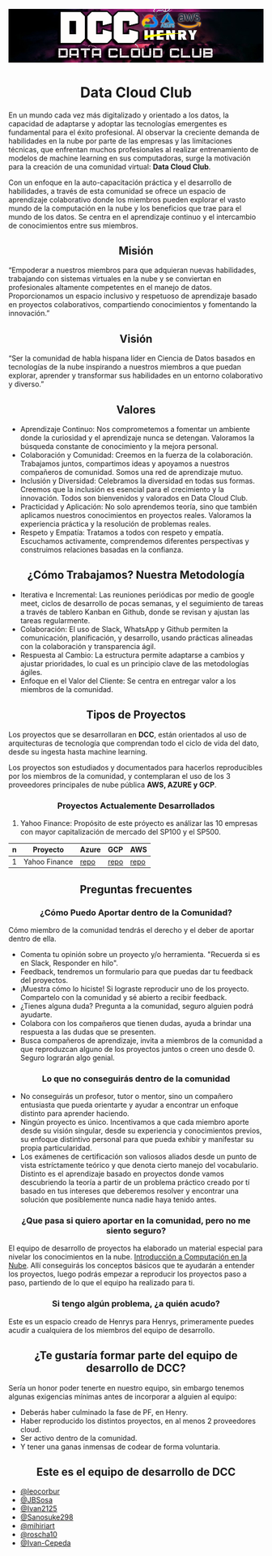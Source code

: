 ![banner](images/BANNER.jpg)

<h1 align="center"> Data Cloud Club </h1>

En un mundo cada vez más digitalizado y orientado a los datos, la capacidad de adaptarse y adoptar las tecnologías emergentes es fundamental para el éxito profesional. Al observar la creciente demanda de habilidades en la nube por parte de las empresas y las limitaciones técnicas, que enfrentan muchos profesionales al realizar entrenamiento de modelos de machine learning en sus computadoras, surge la motivación para la creación de una comunidad virtual: **Data Cloud Club**.

Con un enfoque en la auto-capacitación práctica y el desarrollo de habilidades, a través de esta comunidad se ofrece un espacio de aprendizaje colaborativo donde los miembros pueden explorar el vasto mundo de la computación en la nube y los beneficios que trae para el mundo de los datos. Se centra en el aprendizaje continuo y el intercambio de conocimientos entre sus miembros.

<h2 align="center">Misión</h2>

“Empoderar a nuestros miembros para que adquieran nuevas habilidades, trabajando con sistemas virtuales en la nube y se conviertan en profesionales altamente competentes en el manejo de datos. Proporcionamos un espacio inclusivo y respetuoso de aprendizaje basado en proyectos colaborativos, compartiendo conocimientos y fomentando la innovación.”

<h2 align="center">Visión</h2>

“Ser la comunidad de habla hispana líder en Ciencia de Datos basados en tecnologías de la nube inspirando a nuestros miembros a que puedan explorar, aprender y transformar sus habilidades en un entorno colaborativo y diverso.”

<h2 align="center">Valores</h2>

- Aprendizaje Continuo: Nos comprometemos a fomentar un ambiente donde la curiosidad y el aprendizaje nunca se detengan. Valoramos la búsqueda constante de conocimiento y la mejora personal.
- Colaboración y Comunidad: Creemos en la fuerza de la colaboración. Trabajamos juntos, compartimos ideas y apoyamos a nuestros compañeros de comunidad. Somos una red de aprendizaje mutuo.
- Inclusión y Diversidad: Celebramos la diversidad en todas sus formas. Creemos que la inclusión es esencial para el crecimiento y la innovación. Todos son bienvenidos y valorados en Data Cloud Club.
- Practicidad y Aplicación: No solo aprendemos teoría, sino que también aplicamos nuestros conocimientos en proyectos reales. Valoramos la experiencia práctica y la resolución de problemas reales.
- Respeto y Empatía: Tratamos a todos con respeto y empatía. Escuchamos activamente, comprendemos diferentes perspectivas y construimos relaciones basadas en la confianza.

<h2 align="center">¿Cómo Trabajamos? Nuestra Metodología</h2>

- Iterativa e Incremental: Las reuniones periódicas por medio de google meet, ciclos de desarrollo de pocas semanas, y el seguimiento de tareas a través de tablero Kanban en Github, donde se revisan y ajustan las tareas regularmente.
- Colaboración: El uso de Slack, WhatsApp y Github permiten la comunicación, planificación, y desarrollo, usando prácticas alineadas con la colaboración y transparencia ágil.
- Respuesta al Cambio: La estructura permite adaptarse a cambios y ajustar prioridades, lo cual es un principio clave de las metodologías ágiles.
- Enfoque en el Valor del Cliente: Se centra en entregar valor a los miembros de la comunidad.

<h2 align="center">Tipos de Proyectos</h2>

Los proyectos que se desarrollaran en **DCC**, están orientados al uso de arquitecturas de tecnología que comprendan todo el ciclo de vida del dato, desde su ingesta hasta machine learning.

Los proyectos son estudiados y documentados para hacerlos reproducibles por los miembros de la comunidad, y contemplaran el uso de los 3 proveedores principales de nube pública **AWS, AZURE y GCP**.

<h3 align="center">Proyectos Actualemente Desarrollados</h3>

1. Yahoo Finance: Propósito de este próyecto es análizar las 10 empresas con mayor capitalización de mercado del SP100 y el SP500.

| n | Proyecto      | Azure                                                | GCP                                                          | AWS                                                              |
| - | ------------- | ---------------------------------------------------- | ------------------------------------------------------------ | ---------------------------------------------------------------- |
| 1 | Yahoo Finance | [repo](https://github.com/roscha10/Azure_DCC/tree/main) | [repo](https://github.com/datacloudclub/GCP-Asesor_financiero/) | [repo](https://github.com/datacloudclub/aws-pipeline-yahoo-finance) |

<h2 align="center">Preguntas frecuentes</h2>

<h3 align="center">¿Cómo Puedo Aportar dentro de la Comunidad?</h3>

Cómo miembro de la comunidad tendrás el derecho y el deber de aportar dentro de ella.

- Comenta tu opinión sobre un proyecto y/o herramienta. "Recuerda si es en Slack, Responder en hilo".
- Feedback, tendremos un formulario para que puedas dar tu feedback del proyectos.
- ¡Muestra cómo lo hiciste! Si lograste reproducir uno de los proyecto. Compartelo con la comunidad y sé abierto a recibir feedback.
- ¿Tienes alguna duda? Pregunta a la comunidad, seguro alguien podrá ayudarte.
- Colabora con los compañeros que tienen dudas, ayuda a brindar una respuesta a las dudas que se presenten.
- Busca compañeros de aprendizaje, invita a miembros de la comunidad a que reproduzcan alguno de los proyectos juntos o creen uno desde 0. Seguro lograrán algo genial.

<h3 align="center">Lo que no conseguirás dentro de la comunidad</h3>

- No conseguirás un profesor, tutor o mentor, sino un compañero entusiasta que pueda orientarte y ayudar a encontrar un enfoque distinto para aprender haciendo.
- Ningún proyecto es único. Incentivamos a que cada miembro aporte desde su visión singular, desde su experiencia y conocimientos previos, su enfoque distintivo personal para que pueda exhibir y manifestar su propia particularidad.
- Los exámenes de certificación son valiosos aliados desde un punto de vista estríctamente teórico y que denota cierto manejo del vocabulario. Distinto es el aprendizaje basado en proyectos donde vamos descubriendo la teoría a partir de un problema práctico creado por tí basado en tus intereses que deberemos resolver y encontrar una solución que posiblemente nunca nadie haya tenido antes.

<h3 align="center">¿Que pasa si quiero aportar en la comunidad, pero no me siento seguro?</h3>

El equipo de desarrollo de proyectos ha elaborado un material especial para nivelar los conocimientos en la nube. [Introducción a Computación en la Nube](https://github.com/datacloudclub/datacloudclub/blob/main/Introduccion_a_cloud_computing.md). Allí conseguirás los conceptos básicos que te ayudarán a entender los proyectos, luego podrás empezar a reproducir los proyectos paso a paso, partiendo de lo que el equipo ha realizado para ti.

<h3 align="center">Si tengo algún problema, ¿a quién acudo?</h3>

Este es un espacio creado de Henrys para Henrys, primeramente puedes acudir a cualquiera de los miembros del equipo de desarrollo.

<h2 align="center">¿Te gustaría formar parte del equipo de desarrollo de DCC?</h2>

Sería un honor poder tenerte en nuestro equipo, sin embargo tenemos algunas exigencias mínimas antes de incorporar a alguien al equipo:

- Deberás haber culminado la fase de PF, en Henry.
- Haber reproducido los distintos proyectos, en al menos 2 proveedores cloud.
- Ser activo dentro de la comunidad.
- Y tener una ganas inmensas de codear de forma voluntaria.

<h2 align="center">Este es el equipo de desarrollo de DCC</h2>

- [@leocorbur](https://github.com/leocorbur)
- [@JBSosa](https://github.com/JBSosa)
- [@Ivan2125](https://github.com/Ivan2125)
- [@Sanosuke298](https://github.com/Sanosuke298)
- [@mihiriart](https://github.com/mihiriart)
- [@roscha10](https://github.com/roscha10)
- [@Ivan-Cepeda](https://github.com/Ivan-Cepeda)
